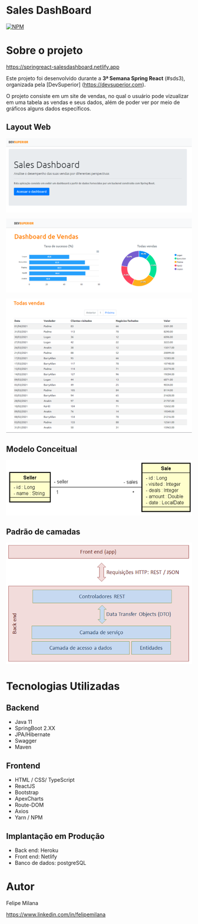 
# Sales DashBoard
[![NPM](https://img.shields.io/npm/l/react)](https://github.com/FelipeMilana/springboot-react_sales-dashboard/blob/main/LICENSE)

# Sobre o projeto

https://springreact-salesdashboard.netlify.app

Este projeto foi desenvolvido durante a **3ª Semana Spring React** (#sds3), organizada pela [DevSuperior] (https://devsuperior.com). 

O projeto consiste em um site de vendas, no qual o usuário pode vizualizar em uma tabela as vendas e seus dados, além de poder ver por meio de gráficos alguns dados específicos.

## Layout Web
![WEB 1](https://github.com/FelipeMilana/Assets/blob/main/salesdashboard%231.png)

![WEB 2](https://github.com/FelipeMilana/Assets/blob/main/salesdashboard%232.png)

![WEB 3](https://github.com/FelipeMilana/Assets/blob/main/salesdashboard%233.png)

## Modelo Conceitual
![MODELO 1](https://github.com/FelipeMilana/Assets/blob/main/salesdashboard%234.png)

## Padrão de camadas 
![PADRAO 1](https://github.com/FelipeMilana/Assets/blob/main/padrao_camadas.png)

# Tecnologias Utilizadas

## Backend
- Java 11
- SpringBoot 2.XX
- JPA/Hibernate
- Swagger
- Maven

## Frontend
- HTML / CSS/ TypeScript
- ReactJS
- Bootstrap
- ApexCharts
- Route-DOM
- Axios
- Yarn / NPM

## Implantação em Produção
- Back end: Heroku
- Front end: Netlify
- Banco de dados: postgreSQL

# Autor

Felipe Milana

https://www.linkedin.com/in/felipemilana
